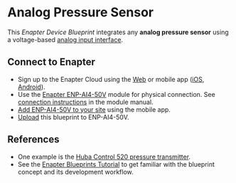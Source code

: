 # Analog Pressure Sensor

This _Enapter Device Blueprint_ integrates any **analog pressure sensor** using a voltage-based [analog input interface](https://developers.enapter.com/docs/reference/ucm/ai4).

## Connect to Enapter

- Sign up to the Enapter Cloud using the [Web](https://cloud.enapter.com/) or mobile app ([iOS](https://apps.apple.com/app/id1388329910), [Android](https://play.google.com/store/apps/details?id=com.enapter&hl=en)).
- Use the [Enapter ENP-AI4-50V](https://handbook.enapter.com/modules/ENP-AI4-50V/ENP-AI4-50V.html) module for physical connection. See [connection instructions](https://handbook.enapter.com/modules/ENP-AI4-50V/ENP-AI4-50V.html#connection-example) in the module manual.
- [Add ENP-AI4-50V to your site](https://handbook.enapter.com/software/mobile/android_mobile_app.html#adding-sites-and-devices) using the mobile app.
- [Upload](https://developers.enapter.com/docs/tutorial/uploading-blueprint/) this blueprint to ENP-AI4-50V.

## References

- One example is the [Huba Control 520 pressure transmitter](https://www.hubacontrol.com/en/products/pressure-transmitter/pressure-sensor-520).
- See the [Enapter Blueprints Tutorial](https://developers.enapter.com/docs/) to get familiar with the blueprint concept and its development workflow.

